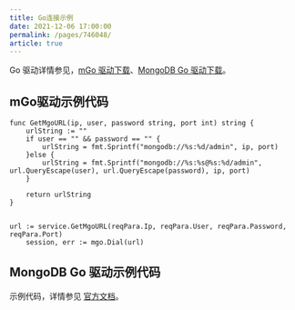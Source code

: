 ```yaml
---
title: Go连接示例
date: 2021-12-06 17:00:00
permalink: /pages/746048/
article: true
---
```



Go 驱动详情参见，[mGo 驱动下载](https://gopkg.in/mgo.v2)、[MongoDB Go 驱动下载](https://github.com/mongodb/mongo-go-driver/)。

## mGo驱动示例代码

```
func GetMgoURL(ip, user, password string, port int) string {
    urlString := ""
    if user == "" && password == "" {
        urlString = fmt.Sprintf("mongodb://%s:%d/admin", ip, port)
    }else {
        urlString = fmt.Sprintf("mongodb://%s:%s@%s:%d/admin", url.QueryEscape(user), url.QueryEscape(password), ip, port)
    }

    return urlString
}


url := service.GetMgoURL(reqPara.Ip, reqPara.User, reqPara.Password, reqPara.Port)
    session, err := mgo.Dial(url)
```

## MongoDB Go 驱动示例代码

示例代码，详情参见 [官方文档](https://www.mongodb.com/blog/post/quick-start-golang--mongodb--starting-and-setup)。

